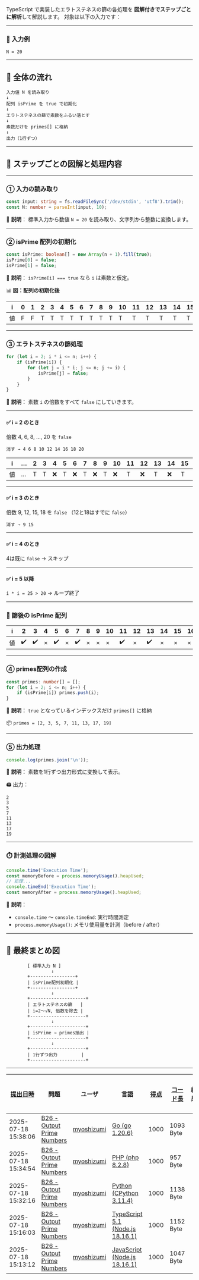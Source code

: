TypeScript で実装したエラトステネスの篩の各処理を **図解付きでステップごとに解析**して解説します。
対象は以下の入力です：

---

### 🔢 **入力例**

```
N = 20
```

---

## 🧠 全体の流れ

```text
入力値 N を読み取り
↓
配列 isPrime を true で初期化
↓
エラトステネスの篩で素数をふるい落とす
↓
素数だけを primes[] に格納
↓
出力（1行ずつ）
```

---

## 🧩 ステップごとの図解と処理内容

---

### ① 入力の読み取り

```ts
const input: string = fs.readFileSync('/dev/stdin', 'utf8').trim();
const N: number = parseInt(input, 10);
```

📘 **説明**：
標準入力から数値 `N = 20` を読み取り、文字列から整数に変換します。

---

### ② isPrime 配列の初期化

```ts
const isPrime: boolean[] = new Array(n + 1).fill(true);
isPrime[0] = false;
isPrime[1] = false;
```

📘 **説明**：
`isPrime[i] === true` なら `i` は素数と仮定。

📊 **図：配列の初期化後**

| i   | 0   | 1   | 2   | 3   | 4   | 5   | 6   | 7   | 8   | 9   | 10  | 11  | 12  | 13  | 14  | 15  | 16  | 17  | 18  | 19  | 20  |
| --- | --- | --- | --- | --- | --- | --- | --- | --- | --- | --- | --- | --- | --- | --- | --- | --- | --- | --- | --- | --- | --- |
| 値  | F   | F   | T   | T   | T   | T   | T   | T   | T   | T   | T   | T   | T   | T   | T   | T   | T   | T   | T   | T   | T   |

---

### ③ エラトステネスの篩処理

```ts
for (let i = 2; i * i <= n; i++) {
    if (isPrime[i]) {
        for (let j = i * i; j <= n; j += i) {
            isPrime[j] = false;
        }
    }
}
```

📘 **説明**：
素数 `i` の倍数をすべて `false` にしていきます。

---

#### ✅ i = 2 のとき

倍数 4, 6, 8, …, 20 を `false`

```text
消す → 4 6 8 10 12 14 16 18 20
```

| i   | …   | 2   | 3   | 4   | 5   | 6   | 7   | 8   | 9   | 10  | 11  | 12  | 13  | 14  | 15  | 16  | 17  | 18  | 19  | 20  |
| --- | --- | --- | --- | --- | --- | --- | --- | --- | --- | --- | --- | --- | --- | --- | --- | --- | --- | --- | --- | --- |
| 値  | …   | T   | T   | ❌  | T   | ❌  | T   | ❌  | T   | ❌  | T   | ❌  | T   | ❌  | T   | ❌  | T   | ❌  | T   | ❌  |

---

#### ✅ i = 3 のとき

倍数 9, 12, 15, 18 を `false`
（12と18はすでに `false`）

```text
消す → 9 15
```

---

#### ✅ i = 4 のとき

4は既に `false` → スキップ

---

#### ✅ i = 5 以降

`i * i = 25 > 20` → ループ終了

---

### 🔎 篩後の isPrime 配列

| i   | 2   | 3   | 4   | 5   | 6   | 7   | 8   | 9   | 10  | 11  | 12  | 13  | 14  | 15  | 16  | 17  | 18  | 19  | 20  |
| --- | --- | --- | --- | --- | --- | --- | --- | --- | --- | --- | --- | --- | --- | --- | --- | --- | --- | --- | --- |
| 値  | ✔️  | ✔️  | ×   | ✔️  | ×   | ✔️  | ×   | ×   | ×   | ✔️  | ×   | ✔️  | ×   | ×   | ×   | ✔️  | ×   | ✔️  | ×   |

---

### ④ primes配列の作成

```ts
const primes: number[] = [];
for (let i = 2; i <= n; i++) {
    if (isPrime[i]) primes.push(i);
}
```

📘 **説明**：
`true` となっているインデックスだけ `primes[]` に格納

📦 `primes = [2, 3, 5, 7, 11, 13, 17, 19]`

---

### ⑤ 出力処理

```ts
console.log(primes.join('\n'));
```

📘 **説明**：
素数を1行ずつ出力形式に変換して表示。

🖨️ 出力：

```
2
3
5
7
11
13
17
19
```

---

### ⏱️ 計測処理の図解

```ts
console.time('Execution Time');
const memoryBefore = process.memoryUsage().heapUsed;
// 処理...
console.timeEnd('Execution Time');
const memoryAfter = process.memoryUsage().heapUsed;
```

📘 **説明**：

- `console.time` 〜 `console.timeEnd`: 実行時間測定
- `process.memoryUsage()`: メモリ使用量を計測（before / after）

---

## 📌 最終まとめ図

```text
        [ 標準入力 N ]
                 ↓
        +-----------------+
        | isPrime配列初期化 |
        +-----------------+
                 ↓
        +---------------------+
        | エラトステネスの篩   |
        | i=2〜√N, 倍数を除去 |
        +---------------------+
                 ↓
        +---------------------+
        | isPrime → primes抽出 |
        +---------------------+
                 ↓
        +---------------------+
        | 1行ずつ出力         |
        +---------------------+
```

---

| [提出日時](https://atcoder.jp/contests/tessoku-book/submissions/me?desc=true&orderBy=created) | 問題                                                                                         | ユーザ                                            | 言語                                                                                                        | [得点](https://atcoder.jp/contests/tessoku-book/submissions/me?desc=true&orderBy=score) | [コード長](https://atcoder.jp/contests/tessoku-book/submissions/me?orderBy=source_length) | 結果 | [実行時間](https://atcoder.jp/contests/tessoku-book/submissions/me?orderBy=time_consumption) | [メモリ](https://atcoder.jp/contests/tessoku-book/submissions/me?orderBy=memory_consumption) |                                                                       |
| --------------------------------------------------------------------------------------------- | -------------------------------------------------------------------------------------------- | ------------------------------------------------- | ----------------------------------------------------------------------------------------------------------- | --------------------------------------------------------------------------------------- | ----------------------------------------------------------------------------------------- | ---- | -------------------------------------------------------------------------------------------- | -------------------------------------------------------------------------------------------- | --------------------------------------------------------------------- |
| 2025-07-18 15:38:06                                                                           | [B26 - Output Prime Numbers](https://atcoder.jp/contests/tessoku-book/tasks/tessoku_book_cy) | [myoshizumi](https://atcoder.jp/users/myoshizumi) | [Go (go 1.20.6)](https://atcoder.jp/contests/tessoku-book/submissions/me?f.Language=5002)                   | 1000                                                                                    | 1093 Byte                                                                                 |      | 11 ms                                                                                        | 5532 KiB                                                                                     | [詳細](https://atcoder.jp/contests/tessoku-book/submissions/67678439) |
| 2025-07-18 15:34:54                                                                           | [B26 - Output Prime Numbers](https://atcoder.jp/contests/tessoku-book/tasks/tessoku_book_cy) | [myoshizumi](https://atcoder.jp/users/myoshizumi) | [PHP (php 8.2.8)](https://atcoder.jp/contests/tessoku-book/submissions/me?f.Language=5016)                  | 1000                                                                                    | 957 Byte                                                                                  |      | 59 ms                                                                                        | 38428 KiB                                                                                    | [詳細](https://atcoder.jp/contests/tessoku-book/submissions/67678386) |
| 2025-07-18 15:32:16                                                                           | [B26 - Output Prime Numbers](https://atcoder.jp/contests/tessoku-book/tasks/tessoku_book_cy) | [myoshizumi](https://atcoder.jp/users/myoshizumi) | [Python (CPython 3.11.4)](https://atcoder.jp/contests/tessoku-book/submissions/me?f.Language=5055)          | 1000                                                                                    | 1138 Byte                                                                                 |      | 98 ms                                                                                        | 21440 KiB                                                                                    | [詳細](https://atcoder.jp/contests/tessoku-book/submissions/67678340) |
| 2025-07-18 15:16:03                                                                           | [B26 - Output Prime Numbers](https://atcoder.jp/contests/tessoku-book/tasks/tessoku_book_cy) | [myoshizumi](https://atcoder.jp/users/myoshizumi) | [TypeScript 5.1 (Node.js 18.16.1)](https://atcoder.jp/contests/tessoku-book/submissions/me?f.Language=5058) | 1000                                                                                    | 1152 Byte                                                                                 |      | 66 ms                                                                                        | 62340 KiB                                                                                    | [詳細](https://atcoder.jp/contests/tessoku-book/submissions/67678054) |
| 2025-07-18 15:13:12                                                                           | [B26 - Output Prime Numbers](https://atcoder.jp/contests/tessoku-book/tasks/tessoku_book_cy) | [myoshizumi](https://atcoder.jp/users/myoshizumi) | [JavaScript (Node.js 18.16.1)](https://atcoder.jp/contests/tessoku-book/submissions/me?f.Language=5009)     | 1000                                                                                    | 1047 Byte                                                                                 |      | 67 ms                                                                                        | 62276 KiB                                                                                    | [詳細](https://atcoder.jp/contests/tessoku-book/submissions/67678009) |
